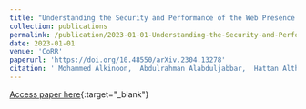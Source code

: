 ```yaml
---
title: "Understanding the Security and Performance of the Web Presence of Hospitals: A Measurement Study"
collection: publications
permalink: /publication/2023-01-01-Understanding-the-Security-and-Performance-of-the-Web-Presence-of-Hospitals-A-Measurement-Study
date: 2023-01-01
venue: 'CoRR'
paperurl: 'https://doi.org/10.48550/arXiv.2304.13278'
citation: ' Mohammed Alkinoon,  Abdulrahman Alabduljabbar,  Hattan Althebeiti,  Rhongho Jang,  DaeHun Nyang,  David Mohaisen, &quot;Understanding the Security and Performance of the Web Presence of Hospitals: A Measurement Study.&quot; CoRR, 2023.'
---
```

[Access paper here](https://doi.org/10.48550/arXiv.2304.13278){:target="_blank"}
